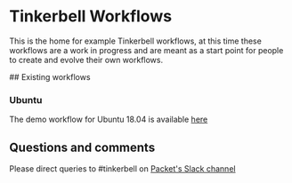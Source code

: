 # Tinkerbell Workflows

This is the home for example Tinkerbell workflows, at this time these workflows are a work in progress and are meant as a start point for people to create and evolve their own workflows.

## Existing workflows

### Ubuntu

The demo workflow for Ubuntu 18.04 is available [here](./ubuntu_18_04)

## Questions and comments

Please direct queries to #tinkerbell on [Packet's Slack channel](https://slack.packet.com/)
